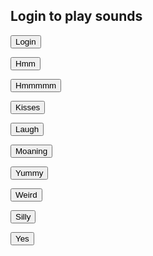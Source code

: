 
## Login to play sounds

<audio id="player" src="http://www.pacdv.com/sounds/people_sound_effects/applause-1.wav"></audio>

<button type="button1" onclick="document.getElementById('player').play()">Login</button>


<audio id="player1" src="http://www.pacdv.com/sounds/people_sound_effects/hmm.wav"></audio>

<button type="button2" onclick="document.getElementById('player1').play()">Hmm</button>


<audio id="player2" src="http://www.pacdv.com/sounds/people_sound_effects/hmmmm.wav"></audio>

<button type="button3" onclick="document.getElementById('player2').play()">Hmmmmm</button>
 
 
<audio id="player3" src="http://www.pacdv.com/sounds/people_sound_effects/kisses.wav"></audio>

<button type="button4" onclick="document.getElementById('player3').play()">Kisses</button>
 
 
<audio id="player4" src="http://www.pacdv.com/sounds/people_sound_effects/laugh_1.wav"></audio>

<button type="button5" onclick="document.getElementById('player4').play()">Laugh</button>
 
 
<audio id="player5" src="http://www.pacdv.com/sounds/people_sound_effects/moaning.wav"></audio>

<button type="button6" onclick="document.getElementById('player5').play()">Moaning</button>
 
 
<audio id="player6" src="http://www.pacdv.com/sounds/voices/yummy.wav"></audio>

<button type="button7" onclick="document.getElementById('player6').play()">Yummy</button>
 
 
<audio id="player7" src="http://www.pacdv.com/sounds/voices/youve-been-acting.wav"></audio>

<button type="button8" onclick="document.getElementById('player7').play()">Weird</button>
 
 
<audio id="player8" src="http://www.pacdv.com/sounds/voices/you-silly-thing.wav"></audio>

<button type="button9" onclick="document.getElementById('player8').play()">Silly</button>
 
 
<audio id="player9" src="http://www.pacdv.com/sounds/voices/yes-2.wav"></audio>

<button type="button10" onclick="document.getElementById('player9').play()">Yes</button>
  
